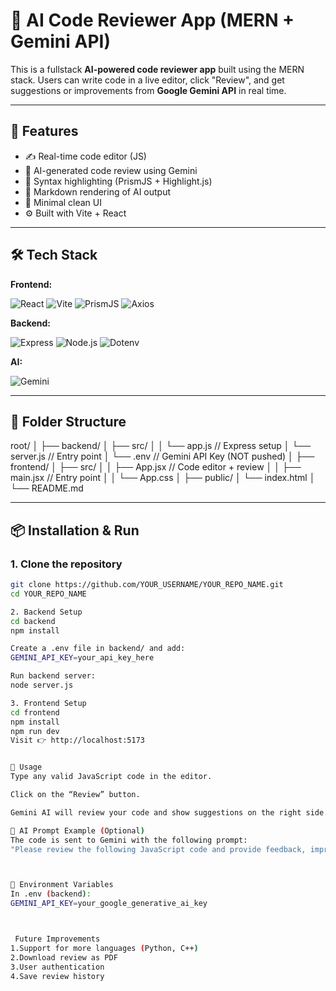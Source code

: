 # 🧠 AI Code Reviewer App (MERN + Gemini API)

This is a fullstack **AI-powered code reviewer app** built using the MERN stack. Users can write code in a live editor, click "Review", and get suggestions or improvements from **Google Gemini API** in real time.

---

## 🚀 Features

- ✍️ Real-time code editor (JS)
- 🤖 AI-generated code review using Gemini
- 🌈 Syntax highlighting (PrismJS + Highlight.js)
- 📄 Markdown rendering of AI output
- 🎯 Minimal clean UI
- ⚙️ Built with Vite + React

---

## 🛠️ Tech Stack

**Frontend:**

![React](https://img.shields.io/badge/-React-61DAFB?logo=react&logoColor=black)
![Vite](https://img.shields.io/badge/-Vite-646CFF?logo=vite&logoColor=white)
![PrismJS](https://img.shields.io/badge/-PrismJS-7E3794?logo=prism&logoColor=white)
![Axios](https://img.shields.io/badge/-Axios-5A29E4?logo=axios&logoColor=white)

**Backend:**

![Express](https://img.shields.io/badge/-Express-000000?logo=express&logoColor=white)
![Node.js](https://img.shields.io/badge/-Node.js-339933?logo=node.js&logoColor=white)
![Dotenv](https://img.shields.io/badge/-dotenv-ECD53F?logo=dotenv&logoColor=black)

**AI:**

![Gemini](https://img.shields.io/badge/-Google%20Generative%20AI-4285F4?logo=google&logoColor=white)

---

## 📁 Folder Structure
root/
│
├── backend/
│ ├── src/
│ │ └── app.js // Express setup
│ └── server.js // Entry point
│ └── .env // Gemini API Key (NOT pushed)
│
├── frontend/
│ ├── src/
│ │ ├── App.jsx // Code editor + review
│ │ ├── main.jsx // Entry point
│ │ └── App.css
│ ├── public/
│ └── index.html
│
└── README.md



---

## 📦 Installation & Run

### 1. Clone the repository

```bash
git clone https://github.com/YOUR_USERNAME/YOUR_REPO_NAME.git
cd YOUR_REPO_NAME

2. Backend Setup
cd backend
npm install

Create a .env file in backend/ and add:
GEMINI_API_KEY=your_api_key_here

Run backend server:
node server.js

3. Frontend Setup
cd frontend
npm install
npm run dev
Visit 👉 http://localhost:5173


🧪 Usage
Type any valid JavaScript code in the editor.

Click on the “Review” button.

Gemini AI will review your code and show suggestions on the right side.

🧠 AI Prompt Example (Optional)
The code is sent to Gemini with the following prompt:
"Please review the following JavaScript code and provide feedback, improvements, or best practices."



🔐 Environment Variables
In .env (backend):
GEMINI_API_KEY=your_google_generative_ai_key



 Future Improvements
1.Support for more languages (Python, C++)
2.Download review as PDF
3.User authentication
4.Save review history







